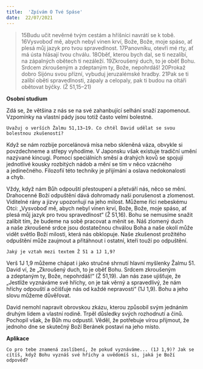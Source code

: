 ```yaml
---
title:  'Zpívám O Tvé Spáse'
date:  22/07/2021
---
```


> <p></p>
> 15Budu učit nevěrné tvým cestám a hříšníci navrátí se k tobě. 16Vysvoboď mě, abych nebyl vinen krví, Bože, Bože, moje spáso, ať plesá můj jazyk pro tvou spravedlnost. 17Panovníku, otevři mé rty, ať má ústa hlásají tvou chválu. 18Oběť, kterou bych dal, se ti nezalíbí, na zápalných obětech ti nezáleží. 19Zkroušený duch, to je oběť Bohu. Srdcem zkroušeným a zdeptaným ty, Bože, nepohrdáš! 20Prokaž dobro Sijónu svou přízní, vybuduj jeruzalémské hradby. 21Pak se ti zalíbí oběti spravedlnosti, zápaly a celopaly, pak ti budou na oltáři obětovat býčky. (Ž 51,15–21)

**Osobní studium**

Zdá se, že většina z nás se na své zahanbující selhání snaží zapomenout. Vzpomínky na vlastní pády jsou totiž často velmi bolestné.

`Uvažuj o verších Žalmu 51,13–19. Co chtěl David udělat se svou bolestnou zkušeností?`

Když se nám rozbije porcelánová mísa nebo skleněná váza, obvykle si povzdechneme a střepy vyhodíme. V Japonsku však existuje tradiční umění nazývané kincugi. Pomocí speciálních směsí a drahých kovů se spojují jednotlivé kousky rozbitých nádob a mění se tím v něco vzácného a jedinečného. Filozofií této techniky je přijímání a oslava nedokonalosti a chyb.

Vždy, když nám Bůh odpouští pře­stoupení a přetváří nás, něco se mění. Drahocenné Boží odpuštění dává dohromady naši porušenost a zlomenost. Viditelné rány a jizvy upo­zorňují na jeho milost. Můžeme říci nebeskému Otci: „Vysvoboď mě, abych nebyl vinen krví, Bože, Bože, moje spáso, ať plesá můj jazyk pro tvou spravedlnost“ (Ž 51,16). Bohu se nemusíme snažit zalíbit tím, že budeme na sobě pracovat a měnit se. Náš zlomený duch a naše zkroušené srdce jsou dostatečnou chválou Boha a naše okolí může vidět světlo Boží milosti, která nás obklopuje. Naše zkušenost prožitého odpuštění může zaujmout a přitáhnout i ostatní, kteří touží po odpuštění.

`Jaký je vztah mezi textem Ž 51 a 1J 1,9?`

Verš 1J 1,9 můžeme chápat i jako stručné shrnutí hlavní myšlenky Žalmu 51. David ví, že „Zkroušený duch, to je oběť Bohu. Srdcem zkroušeným a zdeptaným ty, Bože, nepohrdáš!“ (Ž 51,19). Jan nás zase ujišťuje, že „Jestliže vyznáváme své hříchy, on je tak věrný a spravedlivý, že nám hříchy odpouští a očišťuje nás od každé nepravosti“ (1J 1,9). Bohu a jeho slovu můžeme důvěřovat.

David nemohl napravit obrovskou zkázu, kterou způsobil svým jednáním druhým lidem a vlastní rodině. Trpěl důsledky svých rozhodnutí a činů. Pochopil však, že Bůh mu odpustil. Věděl, že potřebuje vírou přijmout, že jednoho dne se skutečný Boží Beránek postaví na jeho místo.

**Aplikace**

`Co pro tebe znamená zaslíbení, že pokud vyznáváme... (1J 1,9)? Jak se cítíš, když Bohu vyznáš své hříchy a uvědomíš si, jaká je Boží odpověď?`